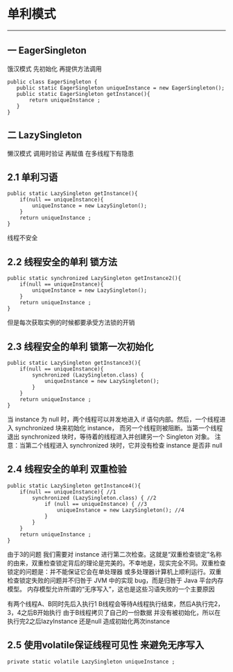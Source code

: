 # 单利模式
---
## 一 EagerSingleton 
饿汉模式 先初始化 再提供方法调用

    public class EagerSingleton {
       public static EagerSingleton uniqueInstance = new EagerSingleton();
       public static EagerSingleton getInstance(){
    	   return uniqueInstance ;
       }
    }
## 二 LazySingleton
懒汉模式 调用时验证 再赋值 在多线程下有隐患
## 2.1 单利习语
	public static LazySingleton getInstance(){
	    if(null == uniqueInstance){
			uniqueInstance = new LazySingleton();
	    }
	    return uniqueInstance ;
    }
线程不安全
## 2.2 线程安全的单利 锁方法 
	public static synchronized LazySingleton getInstance2(){
		if(null == uniqueInstance){
			uniqueInstance = new LazySingleton();
		}
		return uniqueInstance ;
	}
但是每次获取实例的时候都要承受方法锁的开销
## 2.3 线程安全的单利 锁第一次初始化
	public static LazySingleton getInstance3(){
		if(null == uniqueInstance){
			synchronized (LazySingleton.class) {
				uniqueInstance = new LazySingleton();
			}
		}
		return uniqueInstance ;
	}
当 instance 为 null 时，两个线程可以并发地进入 if 语句内部。然后，一个线程进入 synchronized 块来初始化 instance，
而另一个线程则被阻断。当第一个线程退出 synchronized 块时，等待着的线程进入并创建另一个 Singleton 对象。
注意：当第二个线程进入 synchronized 块时，它并没有检查 instance 是否非 null
## 2.4 线程安全的单利 双重检验
	public static LazySingleton getInstance4(){
		if(null == uniqueInstance){ //1
			synchronized (LazySingleton.class) { //2
				if (null == uniqueInstance) { //3
					uniqueInstance = new LazySingleton(); //4
				}
			}
		}
		return uniqueInstance ;
	}
由于3的问题 我们需要对 instance 进行第二次检查。这就是“双重检查锁定”名称的由来，双重检查锁定背后的理论是完美的。不幸地是，现实完全不同。双重检查锁定的问题是：并不能保证它会在单处理器
或多处理器计算机上顺利运行。双重检查锁定失败的问题并不归咎于 JVM 中的实现 bug，而是归咎于 Java 平台内存模型。
内存模型允许所谓的“无序写入”，这也是这些习语失败的一个主要原因<br>

有两个线程A、B同时先后入执行1 B线程会等待A线程执行结束，然后A执行完2，3，4之后B开始执行 由于B线程拷贝了自己的一份数据
并没有被初始化，所以在执行完2之后lazyInstance 还是null 造成初始化两次instance
## 2.5 使用volatile保证线程可见性 来避免无序写入
    private static volatile LazySingleton uniqueInstance ;

